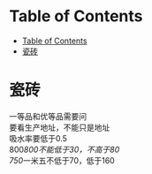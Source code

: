 # Table of Contents
- [Table of Contents](#table-of-contents)
- [瓷砖](#瓷砖)

# 瓷砖
一等品和优等品需要问  
要看生产地址，不能只是地址  
吸水率要低于0.5  
800*800不能低于30，不高于80  
750*一米五不低于70，低于160  
